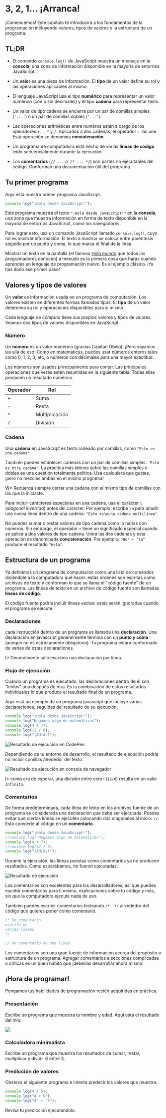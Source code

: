 # 3, 2, 1... ¡Arranca!

¡Comencemos! Este capítulo te introducirá a los fundamentos de la programación incluyendo valores, tipos de valores y la estructura de un programa.

## TL;DR

* El comando `console.log()` de JavaScript muestra un mensaje en la **consola**, una zona de información disponible en la mayoría de entornos JavaScript..

* Un **valor** es una pieza de información. El **tipo** de un valor define su rol y las operaciones aplicables al mismo.

* El lenguaje JavaScript usa el tipo **numérico** para representar un valor numérico (con o sin decimales) y el tipo **cadena** para representar texto.

* Un valor de tipo cadena se encierra por un par de comillas simples (`'...'`) o un par de comillas dobles (`"..."`).

* Las operaciones aritméticas entre numéros están a cargo de los operadores  `+`, `-`, `*` y `/`. Aplicados a dos cadenas, el operador + las une. Está operación se denomina **concatenación**.

* Un programa de computadora está hecho de varias **líneas de código** leído secuencialmente durante la ejecución.

* Los **comentarios** (`// ...` o` /* ... */`) son partes no ejecutables del código. Conforman una documentación útil del programa.

## Tu primer programa

Aquí está nuestro primer programa JavaScript.

```js
console.log("¡Hola desde JavaScript!");
```

Este programa muestra el texto `"¡Hola desde JavaScript!"` en la **consola**, una zona que muestra información  en forma de texto disponible en la mayoría de entornos JavaScript, como los navegadores.

Para lograr esto, usa un comando JavaScript llamado `console.log()`, cuyo rol es mostrar información. El texto a mostrar se coloca entre paréntesis seguido por un punto y coma, lo que marca el final de la línea.

Mostrar un texto en la pantalla (el famoso [Hola mundo](https://es.m.wikipedia.org/wiki/Hola_mundo) que todos los programadores conocen) a menudo es la primera cosa que harás cuando aprendes un lenguaje de programación nuevo. Es el ejemplo clásico. ¡Ya has dado ese primer paso!

## Valores y tipos de valores

Un **valor** es información usada en un programa de computación. Los valores existen en diferentes formas llamados tipos. El **tipo** de un valor determina su rol y operaciones disponibles para si mismo.

Cada lenguaje de cómputo tiene sus propios valores y tipos de valores. Veamos dos tipos de valores disponibles en JavaScript.

### Número

Un **número** es un valor numérico (gracias Capitan Obvio). ¡Pero vayamos las allá de eso! Como en matemáticas, puedes usar números enteros tales como 0, 1, 2, 3, etc, o números con décimales para una mayor exactitud.

Los números son usados principalmente para contar. Las principales operaciones que verás estén resumidas en la siguiente tabla. Todas ellas producen un resultado numérico.

|Operador|Rol|
|---------|----|
|`+`|Suma|
|`-`|Resta|
|`*`|Multiplicación|
|`/`|División|

### Cadena

Una **cadena** en JavaScript es texto rodeado por comillas, como `"Esto es una cadena"`

También puedes establecer cadenas con un par de comillas simples: `'Está es otra cadena'`. La práctica más idónea sobre las comillas simples o dobles es una cuestión totalmente política. Usa cualquiera que gustes, ¡pero no mezcles ambas en el mismo programa!


W> Recuerda siempre cerrar una cadena con el mismo tipo de comillas con las que la iniciaste.

Para incluir carácteres especiales en una cadena, usa el carácter `\` (*diagonal invertida*) antes del carácter. Por ejemplo, escribe `\n` para añadir una nueva línea dentro de una cadena:
`"Esto es\nuna cadena multilinea"`.

No puedes sumar o restar valores de tipo cadena como lo harías con números. Sin embargo, el operador `+` tiene un significado especial cuando se aplica a dos valores de tipo cadena. Unirá las dos cadenas y esta operación es denominada **concatenación**. Por ejemplo, `"Ho" + "la"` produce el resultado `"Hola"`.

## Estructura de un programa

Ya definimos un programa de computación como una lista de comandos diciéndole a la computadora qué hacer. estas órdenes son escritas como archivos de texto y conforman lo que se llama el "código fuente" de un programa. Las líneas de texto en un archivo de código fuente son llamadas **líneas de código**.

El código fuente podría incluir líneas vacías: estás serán ignoradas cuando el programa se ejecute.

### Declaraciones

cada instrucción dentro de un programa es llamada una **declaración**. Una declaración en javascript generalmente termina con un **punto y coma** (aunque no es estrictamente obligatorio). Tu programa estará conformado de varias de estas declaraciones.

I> Generalmente sólo escribes una declaración por línea.

### Flujo de ejecución

Cuando un programa es ejecutado, las declaraciones dentro de él son "leídas" una después de otra. Es la combinación de estos resultados individuales lo que produce el resultado final de un programa.

Aquí está un ejemplo de un programa javascript que incluye varias declaraciones, seguidas del resultado de su ejecución.

```js
console.log("¡Hola desde JavaScript!");
console.log("Hagamos algo de matemáticas");
console.log(4 + 7);
console.log(12 / 0);
console.log("¡Adiós!");
```

![Resultado de ejecución en CodePen](images/chapter01-01.png)

Dependiendo de tu entorno de desarrollo, el resultado de ejecución podría no incluir comillas alrededor del texto.

![Resultado de ejecución en consola de navegador](images/chapter01-04.png)

I> como era de esperar, una división entre cero  l (`12/0`) resulta en un valor `Infinito`.

### Comentarios

De forma predeterminada, cada línea de texto en los archivos fuente de un programa es considerada una declaración que debe ser ejecutada. Puedes evitar que ciertas líneas se ejecuten colocando dos diagonales al inicio: `//`. Esto convierte al código en un **comentario**.

```js
console.log("¡Hola desde JavaScript!");
//console.log("Hagamos algo de matemáticas");
console.log(4 + 7);
//console.log(12 / 0);
console.log("¡Adiós!");
```

Durante la ejecución, las líneas puestas como comentarios ya no producen resultados.  Como esperábamos, no fueron ejecutadas. 

![Resultado de ejecución](images/chapter01-02.png)

Los comentarios son excelentes para los desarrolladores, así que puedes escribir comentarios para ti mismo, explicaciones sobre tu código y más, sin que la computadora ejecute nada de eso. 

También puedes escribir comentarios  tecleando `/*  */` alrrededor del código que quieres poner como comentario.

```js
/* Un comentario 
escrito en 
varias líneas 
*/

// Un comentario de una línea 
```
Los comentarios son una gran fuente de información acerca del propósito o estructura de un programa. Agregar comentarios a secciones complicadas o críticas es un buen hábito que ¡deberías desarrollar ahora mismo! 

## ¡Hora de programar! 

Pongamos tus habilidades de programación recién adquiridas en práctica.

### Presentación 

Escribe un programa que muestra tu nombre y edad. Aquí está el resultado del mío. 

![](images/chapter01-03.png)

### Calculadora minimalista

Escribe un programa que muestra los resultados de sumar, restar, multiplicar y dividir 6 entre 3.

### Predicción de valores 

Observa el siguiente programa e intenta predecir los valores que muestra. 

```js
console.log(4 + 5);
console.log("4 + 5");
console.log("4" + "5");
```

Revisa tu predicción ejecutandolo. 
